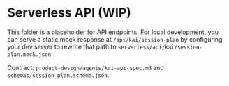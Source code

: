 # Serverless API (WIP)

This folder is a placeholder for API endpoints. For local development, you can serve a static mock response at `/api/kai/session-plan` by configuring your dev server to rewrite that path to `serverless/api/kai/session-plan.mock.json`.

Contract: `product-design/agents/kai-api-spec.md` and `schemas/session_plan.schema.json`.
